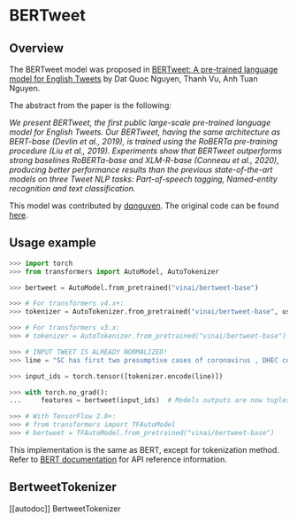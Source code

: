 <!--Copyright 2020 The HuggingFace Team. All rights reserved.

Licensed under the Apache License, Version 2.0 (the "License"); you may not use this file except in compliance with
the License. You may obtain a copy of the License at

http://www.apache.org/licenses/LICENSE-2.0

Unless required by applicable law or agreed to in writing, software distributed under the License is distributed on
an "AS IS" BASIS, WITHOUT WARRANTIES OR CONDITIONS OF ANY KIND, either express or implied. See the License for the
specific language governing permissions and limitations under the License.

⚠️ Note that this file is in Markdown but contain specific syntax for our doc-builder (similar to MDX) that may not be
rendered properly in your Markdown viewer.

-->

# BERTweet

## Overview

The BERTweet model was proposed in [BERTweet: A pre-trained language model for English Tweets](https://www.aclweb.org/anthology/2020.emnlp-demos.2.pdf) by Dat Quoc Nguyen, Thanh Vu, Anh Tuan Nguyen.

The abstract from the paper is the following:

*We present BERTweet, the first public large-scale pre-trained language model for English Tweets. Our BERTweet, having
the same architecture as BERT-base (Devlin et al., 2019), is trained using the RoBERTa pre-training procedure (Liu et
al., 2019). Experiments show that BERTweet outperforms strong baselines RoBERTa-base and XLM-R-base (Conneau et al.,
2020), producing better performance results than the previous state-of-the-art models on three Tweet NLP tasks:
Part-of-speech tagging, Named-entity recognition and text classification.*

This model was contributed by [dqnguyen](https://hf-mirror.com/dqnguyen). The original code can be found [here](https://github.com/VinAIResearch/BERTweet).

## Usage example

```python
>>> import torch
>>> from transformers import AutoModel, AutoTokenizer

>>> bertweet = AutoModel.from_pretrained("vinai/bertweet-base")

>>> # For transformers v4.x+:
>>> tokenizer = AutoTokenizer.from_pretrained("vinai/bertweet-base", use_fast=False)

>>> # For transformers v3.x:
>>> # tokenizer = AutoTokenizer.from_pretrained("vinai/bertweet-base")

>>> # INPUT TWEET IS ALREADY NORMALIZED!
>>> line = "SC has first two presumptive cases of coronavirus , DHEC confirms HTTPURL via @USER :cry:"

>>> input_ids = torch.tensor([tokenizer.encode(line)])

>>> with torch.no_grad():
...     features = bertweet(input_ids)  # Models outputs are now tuples

>>> # With TensorFlow 2.0+:
>>> # from transformers import TFAutoModel
>>> # bertweet = TFAutoModel.from_pretrained("vinai/bertweet-base")
```

<Tip> 

This implementation is the same as BERT, except for tokenization method. Refer to [BERT documentation](bert) for 
API reference information.  

</Tip>

## BertweetTokenizer

[[autodoc]] BertweetTokenizer
